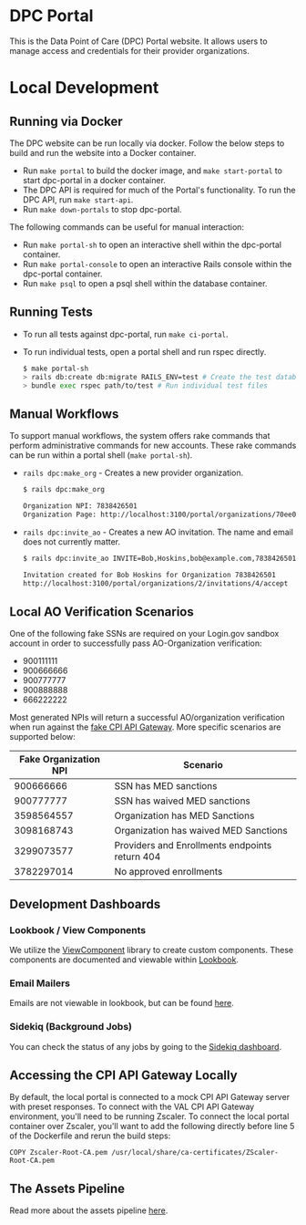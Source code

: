 # DPC Portal

This is the Data Point of Care (DPC) Portal website. It allows users to manage access and credentials for their provider organizations.

# Local Development

## Running via Docker

The DPC website can be run locally via docker. Follow the below steps to build and run the website into a Docker container.

-   Run `make portal` to build the docker image, and `make start-portal` to start dpc-portal in a docker container.
-   The DPC API is required for much of the Portal's functionality. To run the DPC API, run `make start-api`.
-   Run `make down-portals` to stop dpc-portal.

The following commands can be useful for manual interaction:

-   Run `make portal-sh` to open an interactive shell within the dpc-portal container.
-   Run `make portal-console` to open an interactive Rails console within the dpc-portal container.
-   Run `make psql` to open a psql shell within the database container.

## Running Tests

-   To run all tests against dpc-portal, run `make ci-portal`.
-   To run individual tests, open a portal shell and run rspec directly.

    ```sh
    $ make portal-sh
    > rails db:create db:migrate RAILS_ENV=test # Create the test database
    > bundle exec rspec path/to/test # Run individual test files
    ```

## Manual Workflows

To support manual workflows, the system offers rake commands that perform administrative commands for new accounts. These rake commands can be run within a portal shell (`make portal-sh`).

-   `rails dpc:make_org` - Creates a new provider organization.

    ```sh
    $ rails dpc:make_org

    Organization NPI: 7838426501
    Organization Page: http://localhost:3100/portal/organizations/70ee065b-01be-4150-894b-d71789d5c2af
    ```

-   `rails dpc:invite_ao` - Creates a new AO invitation. The name and email does not currently matter.

    ```sh
    $ rails dpc:invite_ao INVITE=Bob,Hoskins,bob@example.com,7838426501

    Invitation created for Bob Hoskins for Organization 7838426501
    http://localhost:3100/portal/organizations/2/invitations/4/accept
    ```

## Local AO Verification Scenarios

One of the following fake SSNs are required on your Login.gov sandbox account in order to successfully pass AO-Organization verification:

-   900111111
-   900666666
-   900777777
-   900888888
-   666222222

Most generated NPIs will return a successful AO/organization verification when run against the [fake CPI API Gateway](/dpc-portal/spec/support/fake_cpi_gateway.rb). More specific scenarios are supported below:

| Fake Organization NPI | Scenario                                       |
| --------------------- | ---------------------------------------------- |
| 900666666             | SSN has MED sanctions                          |
| 900777777             | SSN has waived MED sanctions                   |
| 3598564557            | Organization has MED Sanctions                 |
| 3098168743            | Organization has waived MED Sanctions          |
| 3299073577            | Providers and Enrollments endpoints return 404 |
| 3782297014            | No approved enrollments                        |

## Development Dashboards

### Lookbook / View Components

We utilize the [ViewComponent](https://viewcomponent.org/) library to create custom components. These components are documented and viewable within [Lookbook](http://localhost:3100/portal/lookbook).

### Email Mailers

Emails are not viewable in lookbook, but can be found [here](http://localhost:3100/portal/rails/mailers/).

### Sidekiq (Background Jobs)

You can check the status of any jobs by going to the [Sidekiq dashboard](http://localhost:3100/portal/sidekiq).

## Accessing the CPI API Gateway Locally

By default, the local portal is connected to a mock CPI API Gateway server with preset responses. To connect with the VAL CPI API Gateway environment, you'll need to be running Zscaler. To connect the local portal container over Zscaler, you'll want to add the following directly before line 5 of the Dockerfile and rerun the build steps:

`COPY Zscaler-Root-CA.pem /usr/local/share/ca-certificates/ZScaler-Root-CA.pem`

## The Assets Pipeline

Read more about the assets pipeline [here](/docs/portal/assets-pipeline.md).
